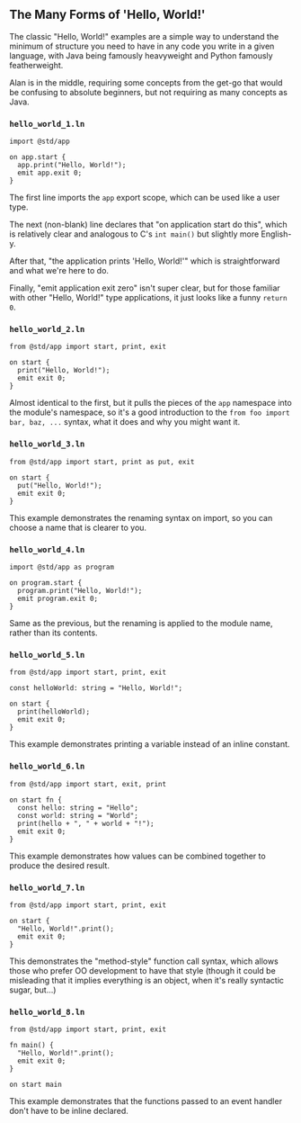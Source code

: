 ## The Many Forms of 'Hello, World!'

The classic "Hello, World!" examples are a simple way to understand the minimum of structure you need to have in any code you write in a given language, with Java being famously heavyweight and Python famously featherweight.

Alan is in the middle, requiring some concepts from the get-go that would be confusing to absolute beginners, but not requiring as many concepts as Java.

### `hello_world_1.ln`

```rust,editable
import @std/app

on app.start {
  app.print("Hello, World!");
  emit app.exit 0;
}
```

The first line imports the `app` export scope, which can be used like a user type.

The next (non-blank) line declares that "on application start do this", which is relatively clear and analogous to C's `int main()` but slightly more English-y.

After that, "the application prints 'Hello, World!'" which is straightforward and what we're here to do.

Finally, "emit application exit zero" isn't super clear, but for those familiar with other "Hello, World!" type applications, it just looks like a funny `return 0`.

### `hello_world_2.ln`

```rust,editable
from @std/app import start, print, exit

on start {
  print("Hello, World!");
  emit exit 0;
}
```

Almost identical to the first, but it pulls the pieces of the `app` namespace into the module's namespace, so it's a good introduction to the `from foo import bar, baz, ...` syntax, what it does and why you might want it.

### `hello_world_3.ln`

```rust,editable
from @std/app import start, print as put, exit

on start {
  put("Hello, World!");
  emit exit 0;
}
```

This example demonstrates the renaming syntax on import, so you can choose a name that is clearer to you.

### `hello_world_4.ln`

```rust,editable
import @std/app as program

on program.start {
  program.print("Hello, World!");
  emit program.exit 0;
}
```

Same as the previous, but the renaming is applied to the module name, rather than its contents.

### `hello_world_5.ln`

```rust,editable
from @std/app import start, print, exit

const helloWorld: string = "Hello, World!";

on start {
  print(helloWorld);
  emit exit 0;
}
```

This example demonstrates printing a variable instead of an inline constant.

### `hello_world_6.ln`

```rust,editable
from @std/app import start, exit, print

on start fn {
  const hello: string = "Hello";
  const world: string = "World";
  print(hello + ", " + world + "!");
  emit exit 0;
}
```

This example demonstrates how values can be combined together to produce the desired result.

### `hello_world_7.ln`

```rust,editable
from @std/app import start, print, exit

on start {
  "Hello, World!".print();
  emit exit 0;
}
```

This demonstrates the "method-style" function call syntax, which allows those who prefer OO development to have that style (though it could be misleading that it implies everything is an object, when it's really syntactic sugar, but...)

### `hello_world_8.ln`

```rust,editable
from @std/app import start, print, exit

fn main() {
  "Hello, World!".print();
  emit exit 0;
}

on start main
```

This example demonstrates that the functions passed to an event handler don't have to be inline declared.

